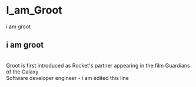 # I_am_Groot
i am groot
<br>
<h2>i am groot</h2>
<br>
Groot is first introduced as Rocket's partner appearing in the film Guardians of the Galaxy

<br>
Software developer engineer - i am edited this line
